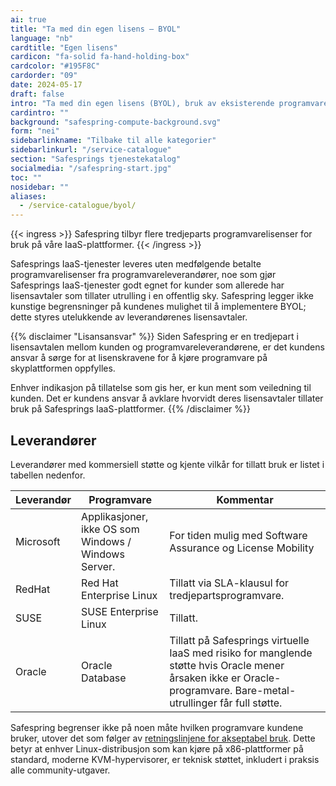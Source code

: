 ```yaml
---
ai: true
title: "Ta med din egen lisens – BYOL"
language: "nb"
cardtitle: "Egen lisens"
cardicon: "fa-solid fa-hand-holding-box"
cardcolor: "#195F8C"
cardorder: "09"
date: 2024-05-17
draft: false
intro: "Ta med din egen lisens (BYOL), bruk av eksisterende programvarelisenser i Safesprings skymiljø"
cardintro: ""
background: "safespring-compute-background.svg"
form: "nei"
sidebarlinkname: "Tilbake til alle kategorier"
sidebarlinkurl: "/service-catalogue"
section: "Safesprings tjenestekatalog"
socialmedia: "/safespring-start.jpg"
toc: ""
nosidebar: ""
aliases:
  - /service-catalogue/byol/
---
```


{{< ingress >}}
Safespring tilbyr flere tredjeparts programvarelisenser for bruk på våre IaaS-plattformer.
{{< /ingress >}}

Safesprings IaaS-tjenester leveres uten medfølgende betalte programvarelisenser fra programvareleverandører, noe som gjør Safesprings IaaS-tjenester godt egnet for kunder som allerede har lisensavtaler som tillater utrulling i en offentlig sky. Safespring legger ikke kunstige begrensninger på kundenes mulighet til å implementere BYOL; dette styres utelukkende av leverandørenes lisensavtaler.

{{% disclaimer "Lisansansvar" %}}
Siden Safespring er en tredjepart i lisensavtalen mellom kunden og programvareleverandørene, er det kundens ansvar å sørge for at lisenskravene for å kjøre programvare på skyplattformen oppfylles.

Enhver indikasjon på tillatelse som gis her, er kun ment som veiledning til kunden. Det er kundens ansvar å avklare hvorvidt deres lisensavtaler tillater bruk på Safesprings IaaS-plattformer.
{{% /disclaimer %}}

## Leverandører

Leverandører med kommersiell støtte og kjente vilkår for tillatt bruk er listet i tabellen nedenfor.

| Leverandør | Programvare                                          | Kommentar                                                                                                                                                           |
| ---------- | ---------------------------------------------------- | ------------------------------------------------------------------------------------------------------------------------------------------------------------------- |
| Microsoft  | Applikasjoner, ikke OS som Windows / Windows Server. | For tiden mulig med Software Assurance og License Mobility                                                                                                          |
| RedHat     | Red Hat Enterprise Linux                             | Tillatt via SLA-klausul for tredjepartsprogramvare.                                                                                                                 |
| SUSE       | SUSE Enterprise Linux                                | Tillatt.                                                                                                                                                            |
| Oracle     | Oracle Database                                      | Tillatt på Safesprings virtuelle IaaS med risiko for manglende støtte hvis Oracle mener årsaken ikke er Oracle-programvare. Bare-metal-utrullinger får full støtte. |

Safespring begrenser ikke på noen måte hvilken programvare kundene bruker, utover det som følger av [retningslinjene for akseptabel bruk](/documents/safespring-acceptable_use_policy.pdf). Dette betyr at enhver Linux-distribusjon som kan kjøre på x86-plattformer på standard, moderne KVM-hypervisorer, er teknisk støttet, inkludert i praksis alle community-utgaver.
